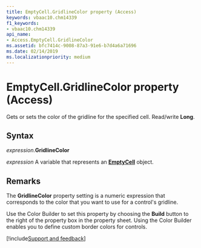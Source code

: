 ```yaml
---
title: EmptyCell.GridlineColor property (Access)
keywords: vbaac10.chm14339
f1_keywords:
- vbaac10.chm14339
api_name:
- Access.EmptyCell.GridlineColor
ms.assetid: bfc7414c-9008-87a3-91e6-b7d4a6a71696
ms.date: 02/14/2019
ms.localizationpriority: medium
---
```



# EmptyCell.GridlineColor property (Access)

Gets or sets the color of the gridline for the specified cell. Read/write **Long**.


## Syntax

_expression_.**GridlineColor**

_expression_ A variable that represents an **[EmptyCell](Access.EmptyCell.md)** object.


## Remarks

The **GridlineColor** property setting is a numeric expression that corresponds to the color that you want to use for a control's gridline.

Use the Color Builder to set this property by choosing the **Build** button to the right of the property box in the property sheet. Using the Color Builder enables you to define custom border colors for controls.




[!include[Support and feedback](~/includes/feedback-boilerplate.md)]